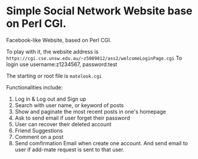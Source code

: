 # Simple Social Network Website base on Perl CGI.
Facebook-like Website, based on Perl CGI.

To play with it, the website address is `https://cgi.cse.unsw.edu.au/~z5089812/ass2/welcomeLoginPage.cgi`
To login use username:z1234567, password:test

The starting or root file is `matelook.cgi`

Functionalities include:
1. Log in & Log out and Sign up
2. Search with user name, or keyword of posts
3. Show and paginate the most recent posts in one's homepage
4. Ask to send email if user forget their password
5. User can recover their deleted account
6. Friend Suggestions
7. Comment on a post
8. Send comfirmation Email when create one account. And send email to user if add-mate request is sent to that user.
